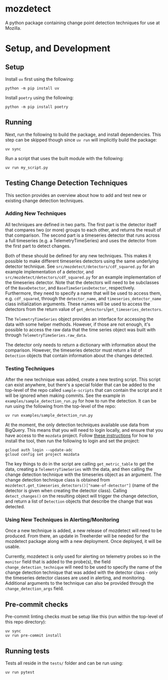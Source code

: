 # mozdetect
A python package containing change point detection techniques for use at Mozilla.

# Setup, and Development

## Setup

Install `uv` first using the following:

```
python -m pip install uv
```

Install `poetry` using the following:

```
python -m pip install poetry
```

## Running

Next, run the following to build the package, and install dependencies. This step can be skipped though since `uv run` will implicitly build the package:

```
uv sync
```

Run a script that uses the built module with the following:

```
uv run my_script.py
```

## Testing Change Detection Techniques

This section provides an overview about how to add and test new or existing change detection techniques.

### Adding New Techniques

All techniques are defined in two parts. The first part is the detector itself that compares two (or more) groups to each other, and returns the result of that comparison. The second part is a timeseries detector that runs across a full timeseries (e.g. a TelemetryTimeSeries) and uses the detector from the first part to detect changes.

Both of these should be defined for any new techniques. This makes it possible to make different timeseries detectors using the same underlying detector technique. See `src/mozdetect/detectors/cdf_squared.py` for an example implementation of a detector, and `src/mozdetect/detectors/cdf_squared.py` for an example implementation of the timeseries detector. Note that the detectors will need to be subclasses of the `BaseDetector`, and `BaseTimeSeriesDetector`, respectively. Furthermore, they need to specify a name that will be used to access them, e.g. `cdf_squared`, through the `detector_name`, and `timeseries_detector_name` class initialization arguments. These names will be used to access the detectors from the return value of `get_detectors`/`get_timeseries_detectors`.

The `TelemetryTimeSeries` object provides an interface for accessing the data with some helper methods. However, if those are not enough, it's possible to access the raw data that the time series object was built with through `TelemetryTimeSeries.raw_data`.

The detector only needs to return a dictionary with information about the comparison. However, the timeseries detector must return a list of `Detection` objects that contain information about the changes detected.

### Testing Techniques

After the new technique was added, create a new testing script. This script can exist anywhere, but there's a special folder that can be added to the top-level of the repo called `sample-scripts` that can contain the script and it will be ignored when making commits. See the example in `examples/sample_detection_run.py` for how to run the detection. It can be run using the following from the top-level of the repo:
```
uv run examples/sample_detection_run.py
```

At the moment, the only detection techniques available use data from BigQuery. This means that you will need to login locally, and ensure that you have access to the `mozdata` project. Follow [these instructions](https://cloud.google.com/sdk/docs/install) for how to install the tool, then run the following to login and set the project:
```
gcloud auth login --update-adc
gcloud config set project mozdata
```

The key things to do in the script are calling `get_metric_table` to get the data, creating a `TelemetryTimeSeries` with the data, and then calling the change detection technique with the timeseries object as an argument. The change detection technique class is obtained from `mozdetect.get_timeseries_detectors()["name-of-detector"]` (name of the detector is given when creating the detector class). Calling `detect_changes()` on the resulting object will trigger the change detection, and return a list of `Detection` objects that describe the change that was detected.

### Using New Techniques in Alerting/Monitoring

Once a new technique is added, a new release of mozdetect will need to be produced. From there, an update in Treeherder will be needed for the mozdetect package along with a new deployment. Once deployed, it will be usable.

Currently, mozdetect is only used for alerting on telemetry probes so in the `monitor` field that is added to the probe(s), the field `change_detection_technique` will need to be used to specify the name of the change detection technique that was added with the detector class - only the timeseries detector classes are used in alerting, and monitoring. Additional arguments to the technique can also be provided through the `change_detection_args` field.


## Pre-commit checks

Pre-commit linting checks must be setup like this (run within the top-level of this repo directory):

```
uv sync
uv run pre-commit install
```

## Running tests

Tests all reside in the `tests/` folder and can be run using:

```
uv run pytest
```
